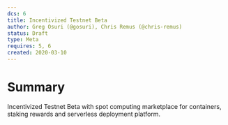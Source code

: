 ```yaml
---
dcs: 6
title: Incentivized Testnet Beta
author: Greg Osuri (@gosuri), Chris Remus (@chris-remus)
status: Draft
type: Meta
requires: 5, 6
created: 2020-03-10
---
```


# Summary

Incentivized Testnet Beta with spot computing marketplace for containers, staking rewards and serverless deployment platform. 
